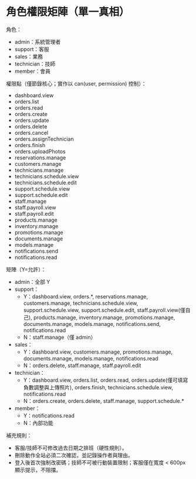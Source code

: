 # 角色權限矩陣（單一真相）

角色：
- admin：系統管理者
- support：客服
- sales：業務
- technician：技師
- member：會員

權限點（僅節錄核心；實作以 can(user, permission) 控制）：
- dashboard.view
- orders.list
- orders.read
- orders.create
- orders.update
- orders.delete
- orders.cancel
- orders.assignTechnician
- orders.finish
- orders.uploadPhotos
- reservations.manage
- customers.manage
- technicians.manage
- technicians.schedule.view
- technicians.schedule.edit
- support.schedule.view
- support.schedule.edit
- staff.manage
- staff.payroll.view
- staff.payroll.edit
- products.manage
- inventory.manage
- promotions.manage
- documents.manage
- models.manage
- notifications.send
- notifications.read

矩陣（Y=允許）：

- admin：全部 Y
- support：
  - Y：dashboard.view, orders.*, reservations.manage, customers.manage, technicians.schedule.view, support.schedule.view, support.schedule.edit, staff.payroll.view(僅自己), products.manage, inventory.manage, promotions.manage, documents.manage, models.manage, notifications.send, notifications.read
  - N：staff.manage（僅 admin）
- sales：
  - Y：dashboard.view, customers.manage, promotions.manage, documents.manage, models.manage, notifications.read
  - N：orders.delete, staff.manage, staff.payroll.edit
- technician：
  - Y：dashboard.view, orders.list, orders.read, orders.update(僅可填寫負數調整與上傳照片), orders.finish, technicians.schedule.view, notifications.read
  - N：orders.create, orders.delete, staff.manage, support.schedule.*
- member：
  - Y：notifications.read
  - N：內部功能

補充規則：
- 客服/技師不可修改過去日期之排班（硬性規則）。
- 刪除動作全站必須二次確認，並記錄操作者與理由。
- 登入後首次強制改密碼；技師不可被行動裝置限制；客服僅在寬度 < 600px 顯示提示，不阻擋。
